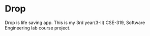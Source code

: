 # Drop
Drop is life saving app. This is my 3rd year(3-II) CSE-319, Software Engineering lab course project.

